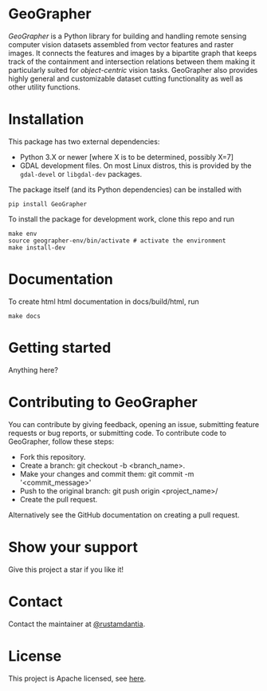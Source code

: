 # GeoGrapher

*GeoGrapher* is a Python library for building and handling remote sensing
computer vision datasets assembled from vector features and raster images.
It connects the features and images by a bipartite graph that keeps track of
the containment and intersection relations between them making it particularly
suited for *object-centric* vision tasks. GeoGrapher also provides highly
general and customizable dataset cutting functionality as well as other utility
functions.

# Installation

This package has two external dependencies:
- Python 3.X or newer [where X is to be determined, possibly X=7]
- GDAL development files.  On most Linux distros, this is provided by
  the `gdal-devel` or `libgdal-dev` packages.

The package itself (and its Python dependencies) can be installed with

```
pip install GeoGrapher
```

To install the package for development work, clone this repo and run

```
make env
source geographer-env/bin/activate # activate the environment
make install-dev
```

# Documentation
To create html html documentation in docs/build/html, run
```
make docs
```

# Getting started
Anything here?

# Contributing to GeoGrapher

You can contribute by giving feedback, opening an issue, submitting feature
requests or bug reports, or submitting code. To contribute code to GeoGrapher,
follow these steps:

- Fork this repository.
- Create a branch: git checkout -b <branch_name>.
- Make your changes and commit them: git commit -m '<commit_message>'
- Push to the original branch: git push origin <project_name>/<location>
- Create the pull request.

Alternatively see the GitHub documentation on creating a pull request.

# Show your support
Give this project a star if you like it!

# Contact
Contact the maintainer at [@rustamdantia](https://github.com/rustamdantia).

# License
This project is Apache licensed, see [here](LICENSE).
